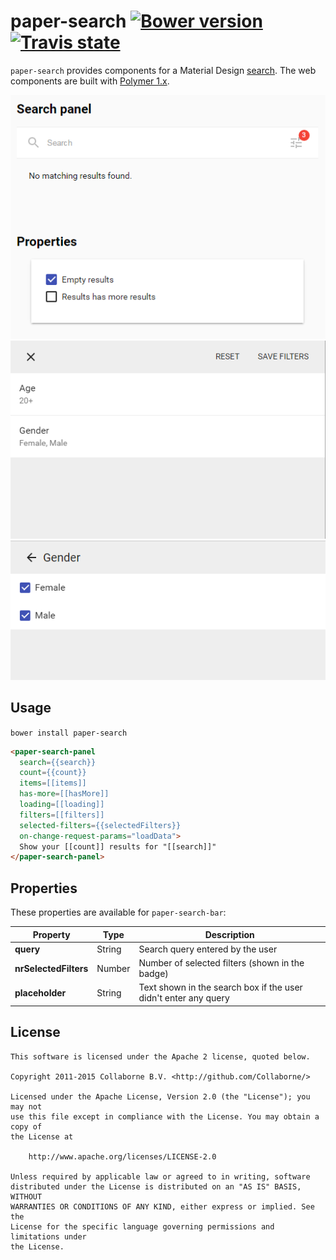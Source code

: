 paper-search [![Bower version](https://badge.fury.io/bo/paper-search.svg)](http://badge.fury.io/bo/paper-search) [![Travis state](https://travis-ci.org/Collaborne/paper-search.svg?branch=master)](https://travis-ci.org/Collaborne/paper-search)
=========

`paper-search` provides components for a Material Design [search](https://www.google.com/design/spec/patterns/search.html). The web components are built with [Polymer 1.x](https://www.polymer-project.org).

![Screenshot: Panel](/doc/search-panel-screenshot.png "Screenshot: Panel")
![Screenshot: Filter dialog - filters](/doc/filter-dialog-filters-screenshot.png "Screenshot: Filter dialog - filters")
![Screenshot: Filter dialog - values](/doc/filter-dialog-values-screenshot.png "Screenshot: Filter dialog - values")


## Usage

`bower install paper-search`

```html
<paper-search-panel
  search={{search}}
  count={{count}}
  items=[[items]]
  has-more=[[hasMore]]
  loading=[[loading]]
  filters=[[filters]]
  selected-filters={{selectedFilters}}
  on-change-request-params="loadData">
  Show your [[count]] results for "[[search]]"
</paper-search-panel>
```


## Properties

These properties are available for `paper-search-bar`:

Property              | Type   | Description
--------------------- | ------ | ----------------------------
**query**             | String | Search query entered by the user
**nrSelectedFilters** | Number | Number of selected filters (shown in the badge)
**placeholder**       | String | Text shown in the search box if the user didn't enter any query


## License

    This software is licensed under the Apache 2 license, quoted below.

    Copyright 2011-2015 Collaborne B.V. <http://github.com/Collaborne/>

    Licensed under the Apache License, Version 2.0 (the "License"); you may not
    use this file except in compliance with the License. You may obtain a copy of
    the License at

        http://www.apache.org/licenses/LICENSE-2.0

    Unless required by applicable law or agreed to in writing, software
    distributed under the License is distributed on an "AS IS" BASIS, WITHOUT
    WARRANTIES OR CONDITIONS OF ANY KIND, either express or implied. See the
    License for the specific language governing permissions and limitations under
    the License.
    